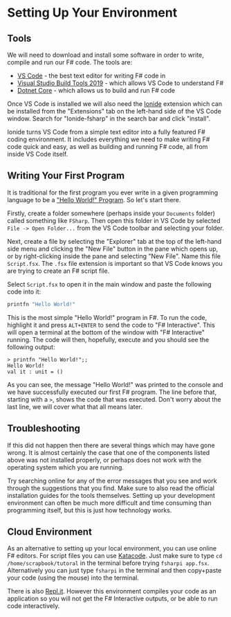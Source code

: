 # Setting Up Your Environment

## Tools

We will need to download and install some software in order to write, compile and run our F# code. The tools are:
- [VS Code](https://code.visualstudio.com/Download) - the best text editor for writing F# code in
- [Visual Studio Build Tools 2019](https://visualstudio.microsoft.com/downloads/#build-tools-for-visual-studio-2019) - which allows VS Code to understand F#
- [Dotnet Core](https://dotnet.microsoft.com/learn/dotnet/hello-world-tutorial/install) - which allows us to build and run F# code

Once VS Code is installed we will also need the [Ionide](http://ionide.io/) extension which can be installed from the "Extensions" tab on the left-hand side of the VS Code window. Search for "Ionide-fsharp" in the search bar and click "install".

Ionide turns VS Code from a simple text editor into a fully featured F# coding environment. It includes everything we need to make writing F# code quick and easy, as well as building and running F# code, all from inside VS Code itself.

## Writing Your First Program

It is traditional for the first program you ever write in a given programming language to be a ["Hello World!" Program](https://en.wikipedia.org/wiki/%22Hello,_World!%22_program). So let's start there.

Firstly, create a folder somewhere (perhaps inside your `Documents` folder) called something like `FSharp`. Then open this folder in VS Code by selected `File -> Open Folder...` from the VS Code toolbar and selecting your folder.

Next, create a file by selecting the "Explorer" tab at the top of the left-hand side menu and clicking the "New File" button in the pane which opens up, or by right-clicking inside the pane and selecting "New File". Name this file `Script.fsx`. The `.fsx` file extension is important so that VS Code knows you are trying to create an F# script file.

Select `Script.fsx` to open it in the main window and paste the following code into it:
```fsharp
printfn "Hello World!"
```
This is the most simple "Hello World!" program in F#. To run the code, highlight it and press `ALT+ENTER` to send the code to "F# Interactive". This will open a terminal at the bottom of the window with "F# Interactive" running. The code will then, hopefully, execute and you should see the following output:
```
> printfn "Hello World!";;
Hello World!
val it : unit = ()
```
As you can see, the message "Hello World!" was printed to the console and we have successfully executed our first F# program. The line before that, starting with a `>`, shows the code that was executed. Don't worry about the last line, we will cover what that all means later.

## Troubleshooting

If this did not happen then there are several things which may have gone wrong. It is almost certainly the case that one of the components listed above was not installed properly, or perhaps does not work with the operating system which you are running.

Try searching online for any of the error messages that you see and work through the suggestions that you find. Make sure to also read the official installation guides for the tools themselves. Setting up your development environment can often be much more difficult and time consuming than programming itself, but this is just how technology works.

## Cloud Environment

As an alternative to setting up your local environment, you can use online F# editors. For script files you can use [Katacode](https://www.katacoda.com/courses/fsharp/playground). Just make sure to type `cd /home/scrapbook/tutoral` in the terminal before trying `fsharpi app.fsx`. Alternatively you can just type `fsharpi` in the terminal and then copy+paste your code (using the mouse) into the terminal.

There is also [Repl.it](https://repl.it/languages/fsharp). However this environment compiles your code as an application so you will not get the F# Interactive outputs, or be able to run code interactively.
